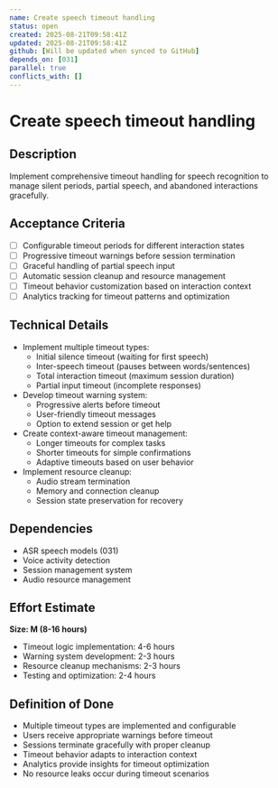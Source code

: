 ```yaml
---
name: Create speech timeout handling
status: open
created: 2025-08-21T09:58:41Z
updated: 2025-08-21T09:58:41Z
github: [Will be updated when synced to GitHub]
depends_on: [031]
parallel: true
conflicts_with: []
---
```


# Create speech timeout handling

## Description
Implement comprehensive timeout handling for speech recognition to manage silent periods, partial speech, and abandoned interactions gracefully.

## Acceptance Criteria
- [ ] Configurable timeout periods for different interaction states
- [ ] Progressive timeout warnings before session termination
- [ ] Graceful handling of partial speech input
- [ ] Automatic session cleanup and resource management
- [ ] Timeout behavior customization based on interaction context
- [ ] Analytics tracking for timeout patterns and optimization

## Technical Details
- Implement multiple timeout types:
  - Initial silence timeout (waiting for first speech)
  - Inter-speech timeout (pauses between words/sentences)
  - Total interaction timeout (maximum session duration)
  - Partial input timeout (incomplete responses)
- Develop timeout warning system:
  - Progressive alerts before timeout
  - User-friendly timeout messages
  - Option to extend session or get help
- Create context-aware timeout management:
  - Longer timeouts for complex tasks
  - Shorter timeouts for simple confirmations
  - Adaptive timeouts based on user behavior
- Implement resource cleanup:
  - Audio stream termination
  - Memory and connection cleanup
  - Session state preservation for recovery

## Dependencies
- ASR speech models (031)
- Voice activity detection
- Session management system
- Audio resource management

## Effort Estimate
**Size: M (8-16 hours)**
- Timeout logic implementation: 4-6 hours
- Warning system development: 2-3 hours
- Resource cleanup mechanisms: 2-3 hours
- Testing and optimization: 2-4 hours

## Definition of Done
- Multiple timeout types are implemented and configurable
- Users receive appropriate warnings before timeout
- Sessions terminate gracefully with proper cleanup
- Timeout behavior adapts to interaction context
- Analytics provide insights for timeout optimization
- No resource leaks occur during timeout scenarios